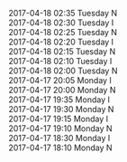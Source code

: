 2017-04-18 02:35 Tuesday  N  
2017-04-18 02:30 Tuesday  I  
2017-04-18 02:25 Tuesday  N  
2017-04-18 02:20 Tuesday  I  
2017-04-18 02:15 Tuesday  N  
2017-04-18 02:10 Tuesday  I  
2017-04-18 02:00 Tuesday  N  
2017-04-17 20:05 Monday  I  
2017-04-17 20:00 Monday  N  
2017-04-17 19:35 Monday  I  
2017-04-17 19:30 Monday  N  
2017-04-17 19:15 Monday  I  
2017-04-17 19:10 Monday  N  
2017-04-17 18:30 Monday  I  
2017-04-17 18:10 Monday  N  
